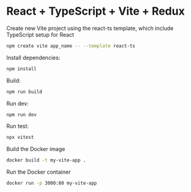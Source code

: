 # React + TypeScript + Vite + Redux
Create new Vite project using the react-ts template, which include TypeScript setup for React
```sh
npm create vite app_name -- --template react-ts
```

Install dependencies:
```sh
npm install
```


Build:
```sh
npm run build
```


Run dev:
```sh
npm run dev
```

Run test:
```sh
npx vitest
```


Build the Docker image
```sh
docker build -t my-vite-app .
```


Run the Docker container
```sh
docker run -p 3000:80 my-vite-app
```

